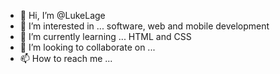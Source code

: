 - 👋 Hi, I’m @LukeLage
- 👀 I’m interested in ... software, web and mobile development 
- 🌱 I’m currently learning ... HTML and CSS
- 💞️ I’m looking to collaborate on ...
- 📫 How to reach me ...

<!---
LukeLage/LukeLage is a ✨ special ✨ repository because its `README.md` (this file) appears on your GitHub profile.
You can click the Preview link to take a look at your changes.
--->
